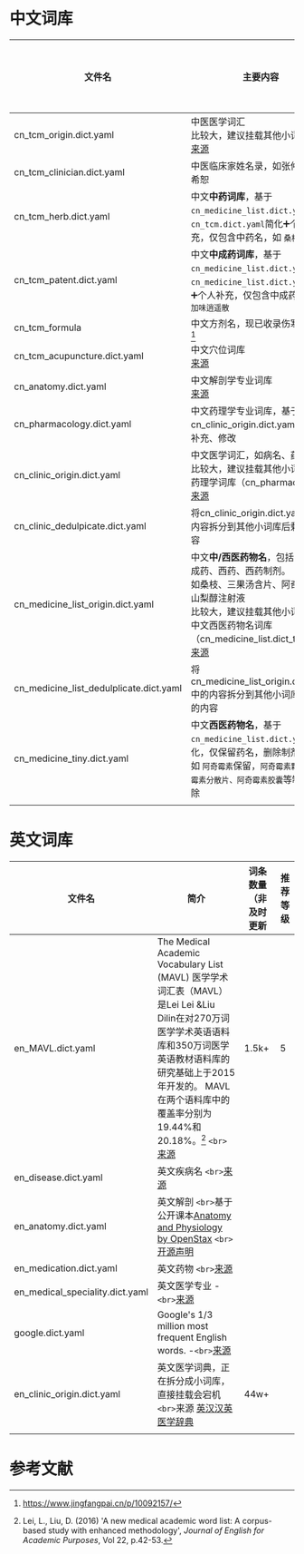 # 中文词库

| 文件名                                  | 主要内容                                                                                                                                                                                                                                                       | 词条数量（非及时更新 | 推荐等级 |
| --------------------------------------- | -------------------------------------------------------------------------------------------------------------------------------------------------------------------------------------------------------------------------------------------------------------- | -------------------- | -------- |
| cn_tcm_origin.dict.yaml                 | 中医医学词汇<br />比较大，建议挂载其他小词库<br />[来源](https://pinyin.sogou.com/dict/detail/index/2739)                                                                                                                                                         |                      |          |
| cn_tcm_clinician.dict.yaml              | 中医临床家姓名录，如张仲景，胡希恕                                                                                                                                                                                                                             |                      |          |
| cn_tcm_herb.dict.yaml                   | 中文**中药词库**，基于 `cn_medicine_list.dict.yaml`和 `cn_tcm.dict.yaml`简化➕个人补充，仅包含中药名，如 `桑枝`                                                                                                                                    |                      |          |
| cn_tcm_patent.dict.yaml                 | 中文**中成药词库**，基于 `cn_medicine_list.dict.yaml`和 `cn_medicine_list.dict.yaml`简化➕个人补充，仅包含中成药名，如 `加味逍遥散`                                                                                                                |                      |          |
| cn_tcm_formula                          | 中文方剂名，现已收录伤寒论全方[^2]                                                                                                                                                                                                                             |                      |          |
| cn_tcm_acupuncture.dict.yaml            | 中文穴位词库<br /> [来源](https://pinyin.sogou.com/dict/detail/index/75844)                                                                                                                                                                                       |                      |          |
| cn_anatomy.dict.yaml                    | 中文解剖学专业词库<br />[来源](https://pinyin.sogou.com/dict/detail/index/79098)                                                                                                                                                                                  | 6k+                  |          |
| cn_pharmacology.dict.yaml               | 中文药理学专业词库，基于cn_clinic_origin.dict.yaml简化、补充、修改                                                                                                                                                                                             |                      |          |
| cn_clinic_origin.dict.yaml              | 中文医学词汇，如病名、药物名，比较大，建议挂载其他小词库，如药理学词库（cn_pharmacology）<br />[来源](https://pinyin.sogou.com/dict/detail/index/15125)                                                                                                           | 90k+                 |          |
| cn_clinic_dedulpicate.dict.yaml         | 将cn_clinic_origin.dict.yaml中的内容拆分到其他小词库后剩余的内容                                                                                                                                                                                               |                      |          |
| cn_medicine_list_origin.dict.yaml       | 中文**中/西医药物名**，包括中药，中成药、西药、西药制剂。<br />如桑枝、三果汤含片、阿奇霉素、山梨醇注射液<br />比较大，建议挂载其他小词库，如中文西医药物名词库（cn_medicine_list.dict_tiny）<br />[来源](https://pinyin.sogou.com/dict/detail/index/20666) | 4.9k+                | 4        |
| cn_medicine_list_dedulplicate.dict.yaml | 将cn_medicine_list_origin.dict.yaml中的内容拆分到其他小词库后剩余的内容                                                                                                                                                                                        |                      |          |
| cn_medicine_tiny.dict.yaml              | 中文**西医药物名**，基于 `cn_medicine_list.dict.yaml`简化，仅保留药名，删除制剂名<br />如 `阿奇霉素`保留，`阿奇霉素颗粒、阿奇霉素分散片、阿奇霉素胶囊`等制剂名删除                                                                                 | 4.8k                 | 5        |
|                                         |                                                                                                                                                                                                                                                                |                      |          |

# 英文词库

| 文件名                          | 简介                                                                                                                                                                                                                                                                                                  | 词条数量（非及时更新 | 推荐等级 |
| ------------------------------- | ----------------------------------------------------------------------------------------------------------------------------------------------------------------------------------------------------------------------------------------------------------------------------------------------------- | -------------------- | -------- |
| en_MAVL.dict.yaml               | The Medical Academic Vocabulary List (MAVL) 医学学术词汇表（MAVL）是Lei Lei &Liu Dilin在对270万词医学学术英语语料库和350万词医学英语教材语料库的研究基础上于2015年开发的。 MAVL在两个语料库中的覆盖率分别为19.44%和20.18%。[^1] `<br>`[来源](https://www.eapfoundation.com/vocab/academic/other/mavl/) | 1.5k+                | 5        |
| en_disease.dict.yaml            | 英文疾病名 `<br>`[来源](https://github.com/CodeSante/medical-wordlist)                                                                                                                                                                                                                                 |                      |          |
| en_anatomy.dict.yaml            | 英文解剖 `<br>`基于公开课本[Anatomy and Physiology by OpenStax](https://openstax.org/books/anatomy-and-physiology/pages/index) `<br>`[开源声明](https://openstax.org/books/anatomy-and-physiology/pages/preface)                                                                                        |                      |          |
| en_medication.dict.yaml         | 英文药物 `<br>`[来源](https://github.com/CodeSante/medical-wordlist)                                                                                                                                                                                                                                   |                      |          |
| en_medical_speciality.dict.yaml | 英文医学专业 -`<br>`[来源](https://github.com/CodeSante/medical-wordlist)                                                                                                                                                                                                                              |                      |          |
| google.dict.yaml                | Google's 1/3 million most frequent English words. -`<br>`[来源](http://norvig.com/ngrams/count_1w.txt)                                                                                                                                                                                                 |                      |          |
| en_clinic_origin.dict.yaml      | 英文医学词典，正在拆分成小词库，直接挂载会宕机 `<br>`来源 [英汉汉英医学辞典](https://mdict.org/post/%E8%8B%B1%E6%B1%89%E6%B1%89%E8%8B%B1%E5%8C%BB%E5%AD%A6%E8%BE%9E%E5%85%B8/)                                                                                                                         | 44w+                 |          |
|                                 |                                                                                                                                                                                                                                                                                                       |                      |          |

# 参考文献

[^1]: Lei, L., Liu, D. (2016) 'A new medical academic word list: A corpus-based study with enhanced methodology', _Journal of English for Academic Purposes_, Vol 22, p.42-53.
    
[^2]: https://www.jingfangpai.cn/p/10092157/
